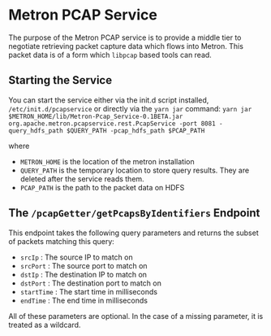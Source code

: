 # Metron PCAP Service

The purpose of the Metron PCAP service is to provide a middle tier to
negotiate retrieving packet capture data which flows into Metron.  This
packet data is of a form which `libpcap` based tools can read.

## Starting the Service

You can start the service either via the init.d script installed,
`/etc/init.d/pcapservice` or directly via the `yarn jar` command:
`yarn jar $METRON_HOME/lib/Metron-Pcap_Service-0.1BETA.jar org.apache.metron.pcapservice.rest.PcapService -port 8081 -query_hdfs_path $QUERY_PATH -pcap_hdfs_path $PCAP_PATH`

where
* `METRON_HOME` is the location of the metron installation
* `QUERY_PATH` is the temporary location to store query results.  They are deleted after the service reads them.
* `PCAP_PATH` is the path to the packet data on HDFS

## The `/pcapGetter/getPcapsByIdentifiers` Endpoint

This endpoint takes the following query parameters and returns the subset of
packets matching this query:
* `srcIp` : The source IP to match on
* `srcPort` : The source port to match on
* `dstIp` : The destination IP to match on
* `dstPort` : The destination port to match on
* `startTime` : The start time in milliseconds
* `endTime` : The end time in milliseconds

All of these parameters are optional.  In the case of a missing
parameter, it is treated as a wildcard.
